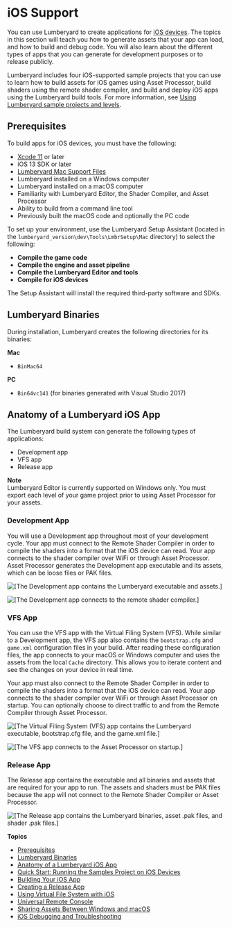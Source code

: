 # iOS Support<a name="ios-intro"></a>

You can use Lumberyard to create applications for [iOS devices](mobile-support-intro.md)\. The topics in this section will teach you how to generate assets that your app can load, and how to build and debug code\. You will also learn about the different types of apps that you can generate for development purposes or to release publicly\.

Lumberyard includes four iOS\-supported sample projects that you can use to learn how to build assets for iOS games using Asset Processor, build shaders using the remote shader compiler, and build and deploy iOS apps using the Lumberyard build tools\. For more information, see [Using Lumberyard sample projects and levels](sample-projects-levels-intro.md)\.

## Prerequisites<a name="ios-prerequisites"></a>

To build apps for iOS devices, you must have the following:
+ [Xcode 11](https://developer.apple.com/xcode/download/) or later
+ iOS 13 SDK or later
+ [Lumberyard Mac Support Files](https://aws.amazon.com/lumberyard/downloads/)
+ Lumberyard installed on a Windows computer
+ Lumberyard installed on a macOS computer
+ Familiarity with Lumberyard Editor, the Shader Compiler, and Asset Processor
+ Ability to build from a command line tool
+ Previously built the macOS code and optionally the PC code

To set up your environment, use the Lumberyard Setup Assistant \(located in the `lumberyard_version\dev\Tools\LmbrSetup\Mac` directory\) to select the following:
+ **Compile the game code**
+ **Compile the engine and asset pipeline**
+ **Compile the Lumberyard Editor and tools**
+ **Compile for iOS devices**

The Setup Assistant will install the required third\-party software and SDKs\.

## Lumberyard Binaries<a name="ios-support-lumberyard-binaries"></a>

During installation, Lumberyard creates the following directories for its binaries:

**Mac**
+ `BinMac64`

**PC**
+ `Bin64vc141` \(for binaries generated with Visual Studio 2017\)

## Anatomy of a Lumberyard iOS App<a name="ios-support-lumberyard-ios-app-anatomy"></a>

The Lumberyard build system can generate the following types of applications:
+ Development app
+ VFS app
+ Release app

**Note**  
Lumberyard Editor is currently supported on Windows only\. You must export each level of your game project prior to using Asset Processor for your assets\.

### Development App<a name="lumberyard-ios-app-anatomy-development-app"></a>

You will use a Development app throughout most of your development cycle\. Your app must connect to the Remote Shader Compiler in order to compile the shaders into a format that the iOS device can read\. Your app connects to the shader compiler over WiFi or through Asset Processor\. Asset Processor generates the Development app executable and its assets, which can be loose files or PAK files\.

![\[The Development app contains the Lumberyard executable and assets.\]](http://docs.aws.amazon.com/lumberyard/latest/userguide/images/mobile/ios/ios_development_app.png)

![\[The Development app connects to the remote shader compiler.\]](http://docs.aws.amazon.com/lumberyard/latest/userguide/images/mobile/ios/ios_development_scenario_01.png)

### VFS App<a name="lumberyard-ios-app-anatomy-vfs-app"></a>

You can use the VFS app with the Virtual Filing System \(VFS\)\. While similar to a Development app, the VFS app also contains the `bootstrap.cfg` and `game.xml` configuration files in your build\. After reading these configuration files, the app connects to your macOS or Windows computer and uses the assets from the local `Cache` directory\. This allows you to iterate content and see the changes on your device in real time\.

Your app must also connect to the Remote Shader Compiler in order to compile the shaders into a format that the iOS device can read\. Your app connects to the shader compiler over WiFi or through Asset Processor on startup\. You can optionally choose to direct traffic to and from the Remote Compiler through Asset Processor\.

![\[The Virtual Filing System (VFS) app contains the Lumberyard executable, bootstrap.cfg file, and the game.xml file.\]](http://docs.aws.amazon.com/lumberyard/latest/userguide/images/mobile/ios/ios_vfs_app.png)

![\[The VFS app connects to the Asset Processor on startup.\]](http://docs.aws.amazon.com/lumberyard/latest/userguide/images/mobile/ios/ios_development_scenario_02.png)

### Release App<a name="lumberyard-ios-app-anatomy-release-app"></a>

The Release app contains the executable and all binaries and assets that are required for your app to run\. The assets and shaders must be PAK files because the app will not connect to the Remote Shader Compiler or Asset Processor\.

![\[The Release app contains the Lumberyard binaries, asset .pak files, and shader .pak files.\]](http://docs.aws.amazon.com/lumberyard/latest/userguide/images/mobile/ios/ios_release_app.png)

**Topics**
+ [Prerequisites](#ios-prerequisites)
+ [Lumberyard Binaries](#ios-support-lumberyard-binaries)
+ [Anatomy of a Lumberyard iOS App](#ios-support-lumberyard-ios-app-anatomy)
+ [Quick Start: Running the Samples Project on iOS Devices](ios-quick-start.md)
+ [Building Your iOS App](ios-game-building.md)
+ [Creating a Release App](ios-creating-release-app.md)
+ [Using Virtual File System with iOS](ios-virtual-file-system.md)
+ [Universal Remote Console](lumberyard-remote-console.md)
+ [Sharing Assets Between Windows and macOS](ios-sharing-assets-between-mac-pc.md)
+ [iOS Debugging and Troubleshooting](ios-debugging-troubleshooting.md)